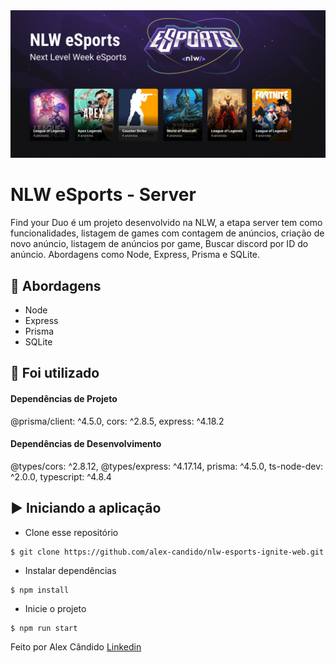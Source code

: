 <img alt="nlw esports" src="/src/assets/banner-nlw-esports.png" />

# NLW eSports - Server

Find your Duo é um projeto desenvolvido na NLW, a etapa server tem como funcionalidades, listagem de games com contagem de anúncios, criação de novo anúncio, listagem de anúncios por game, Buscar discord por ID do anúncio. Abordagens como Node, Express, Prisma e SQLite.

## 🚀 Abordagens

- Node
- Express
- Prisma
- SQLite

## 📌 Foi utilizado

#### Dependências de Projeto

  @prisma/client: ^4.5.0,
  cors: ^2.8.5,
  express: ^4.18.2

#### Dependências de Desenvolvimento

  @types/cors: ^2.8.12,
  @types/express: ^4.17.14,
  prisma: ^4.5.0,
  ts-node-dev: ^2.0.0,
  typescript: ^4.8.4

## ▶️ Iniciando a aplicação

- Clone esse repositório
```
$ git clone https://github.com/alex-candido/nlw-esports-ignite-web.git
```
- Instalar dependências
```
$ npm install
```
- Inicie o projeto
```
$ npm run start
```

Feito por Alex Cândido [Linkedin](https://www.linkedin.com/in/alexcndd/)
